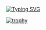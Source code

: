 <a href="https://git.io/typing-svg"><img src="https://readme-typing-svg.demolab.com?font=Fira+Code&size=22&pause=1000&center=%E5%81%87&vCenter=%E5%81%87&repeat=%E7%9C%9F&random=%E5%81%87&width=435&separator=%3C&lines=printf(%22Hello+World!%2Fn%22);%3C%E6%AC%A2%E8%BF%8E%E6%9D%A5%E5%88%B0%E6%88%91%E7%9A%84%E4%B8%BB%E9%A1%B5" alt="Typing SVG" /></a>

[![trophy](https://github-profile-trophy.vercel.app/?username=chuluo0&row=2&column=3&theme=radical)](https://github.com/chuluo0/chuluo0)
